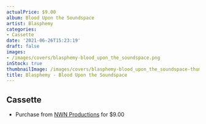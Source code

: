 ```yaml
---
actualPrice: $9.00
album: Blood Upon the Soundspace
artist: Blasphemy
categories:
- Cassette
date: '2021-06-26T15:23:19'
draft: false
images:
- /images/covers/blasphemy-blood_upon_the_soundspace.png
inStock: true
thumbnailImage: /images/covers/blasphemy-blood_upon_the_soundspace-thumb.png
title: Blasphemy - Blood Upon the Soundspace
---
```


## Cassette
* Purchase from [NWN Productions](http://shop.nwnprod.com/index.php?route=product/product&path=73&product_id=15491&sort=pd.name&order=ASC) for $9.00
